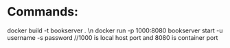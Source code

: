 # Commands:
docker build -t bookserver . \n
docker run -p 1000:8080 bookserver start -u username -s password  //1000 is local host port and 8080 is container port 
